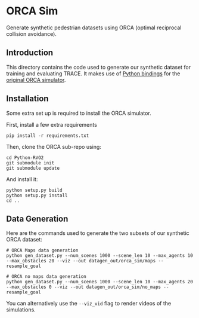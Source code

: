 # ORCA Sim

Generate synthetic pedestrian datasets using ORCA (optimal reciprocal collision avoidance).

## Introduction

This directory contains the code used to generate our synthetic dataset for training and evaluating TRACE.
It makes use of [Python bindings](https://github.com/sybrenstuvel/Python-RVO2/tree/main) for the [original ORCA simulator](https://github.com/snape/RVO2).

## Installation
Some extra set up is required to install the ORCA simulator.

First, install a few extra requirements
```
pip install -r requirements.txt
```

Then, clone the ORCA sub-repo using:
```
cd Python-RVO2
git submodule init
git submodule update
```

And install it:
```
python setup.py build
python setup.py install
cd ..
```

## Data Generation
Here are the commands used to generate the two subsets of our synthetic ORCA dataset:
```
# ORCA Maps data generation
python gen_dataset.py --num_scenes 1000 --scene_len 10 --max_agents 10 --max_obstacles 20 --viz --out datagen_out/orca_sim/maps --resample_goal

# ORCA no maps data generation
python gen_dataset.py --num_scenes 1000 --scene_len 10 --max_agents 20 --max_obstacles 0 --viz --out datagen_out/orca_sim/no_maps --resample_goal
```

You can alternatively use the `--viz_vid` flag to render videos of the simulations.